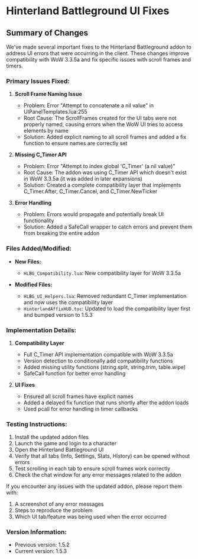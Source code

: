 # Hinterland Battleground UI Fixes

## Summary of Changes

We've made several important fixes to the Hinterland Battleground addon to address UI errors that were occurring in the client. These changes improve compatibility with WoW 3.3.5a and fix specific issues with scroll frames and timers.

### Primary Issues Fixed:

1. **Scroll Frame Naming Issue**
   - Problem: Error "Attempt to concatenate a nil value" in UIPanelTemplates.lua:255
   - Root Cause: The ScrollFrames created for the UI tabs were not properly named, causing errors when the WoW UI tries to access elements by name
   - Solution: Added explicit naming to all scroll frames and added a fix function to ensure names are correctly set

2. **Missing C_Timer API**
   - Problem: Error "Attempt to index global 'C_Timer' (a nil value)"
   - Root Cause: The addon was using C_Timer API which doesn't exist in WoW 3.3.5a (it was added in later expansions)
   - Solution: Created a complete compatibility layer that implements C_Timer.After, C_Timer.Cancel, and C_Timer.NewTicker

3. **Error Handling**
   - Problem: Errors would propagate and potentially break UI functionality
   - Solution: Added a SafeCall wrapper to catch errors and prevent them from breaking the entire addon

### Files Added/Modified:

- **New Files:**
  - `HLBG_Compatibility.lua`: New compatibility layer for WoW 3.3.5a
  
- **Modified Files:**
  - `HLBG_UI_Helpers.lua`: Removed redundant C_Timer implementation and now uses the compatibility layer
  - `HinterlandAffixHUD.toc`: Updated to load the compatibility layer first and bumped version to 1.5.3

### Implementation Details:

1. **Compatibility Layer**
   - Full C_Timer API implementation compatible with WoW 3.3.5a
   - Version detection to conditionally add compatibility functions
   - Added missing utility functions (string.split, string.trim, table.wipe)
   - SafeCall function for better error handling

2. **UI Fixes**
   - Ensured all scroll frames have explicit names
   - Added a delayed fix function that runs shortly after the addon loads
   - Used pcall for error handling in timer callbacks

### Testing Instructions:

1. Install the updated addon files
2. Launch the game and login to a character
3. Open the Hinterland Battleground UI
4. Verify that all tabs (Info, Settings, Stats, History) can be opened without errors
5. Test scrolling in each tab to ensure scroll frames work correctly
6. Check the chat window for any error messages related to the addon

If you encounter any issues with the updated addon, please report them with:
1. A screenshot of any error messages
2. Steps to reproduce the problem
3. Which UI tab/feature was being used when the error occurred

### Version Information:
- Previous version: 1.5.2
- Current version: 1.5.3
